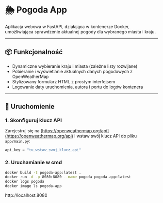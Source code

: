# 🌦️ Pogoda App

Aplikacja webowa w FastAPI, działająca w kontenerze Docker, umożliwiająca sprawdzenie aktualnej pogody dla wybranego miasta i kraju.

---

## 📦 Funkcjonalność

- Dynamiczne wybieranie kraju i miasta (zależne listy rozwijane)
- Pobieranie i wyświetlanie aktualnych danych pogodowych z OpenWeatherMap
- Stylizowany formularz HTML z prostym interfejsem
- Logowanie daty uruchomienia, autora i portu do logów kontenera

---

## 🚀 Uruchomienie

### 1. Skonfiguruj klucz API
Zarejestruj się na [https://openweathermap.org/api](https://openweathermap.org/api) i wstaw swój klucz API do pliku `app/main.py`:

```python
api_key = "tu_wstaw_swoj_klucz_api"
```
### 2. Uruchamianie w cmd
```bash 
docker build -t pogoda-app:latest .
docker run -d -p 8080:8080 --name pogoda pogoda-app:latest
docker logs pogoda
docker image ls pogoda-app
```

http://localhost:8080
